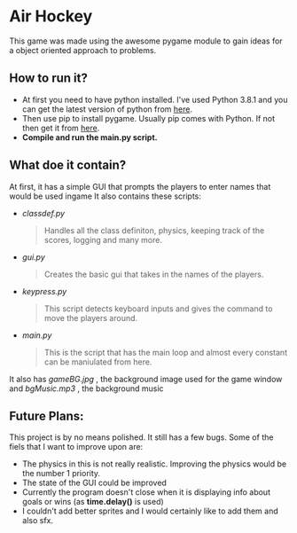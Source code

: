 # Air Hockey

This game was made using the awesome pygame module to gain ideas for a object oriented approach to problems.

## How to run it?

- At first you need to have python installed. I've used Python 3.8.1 and you can get the latest version of python from [here](https://www.python.org/downloads/).
- Then use pip to install pygame. Usually pip comes with Python. If not then get it from [here](https://pypi.org/project/pip/).
- **Compile and run the main.py script.**

## What doe it contain?

At first, it has a simple GUI that prompts the players to enter names that would be used ingame
It also contains these scripts:

- *classdef.py*
    > Handles all the class definiton, physics, keeping track of the scores, logging and many more.
- *gui.py*
    > Creates the basic gui that takes in the names of the players.
- *keypress.py*
    > This script detects keyboard inputs and gives the command to move the players around.
- *main.py*
    > This is the script that has the main loop and almost every constant can be maniulated from here.

It also has  *gameBG.jpg* , the background image used for the game window and  *bgMusic.mp3* , the background music

## Future Plans:

This project is by no means polished. It still has a few bugs. Some of the fiels that I want to improve upon are:

- The physics in this is not really realistic. Improving the physics would be the number 1 priority.
- The state of the GUI could be improved
- Currently the program doesn't close when it is displaying info about goals or wins (as **time.delay()** is used)
- I couldn't add better sprites and I would certainly like to add them and also sfx.
